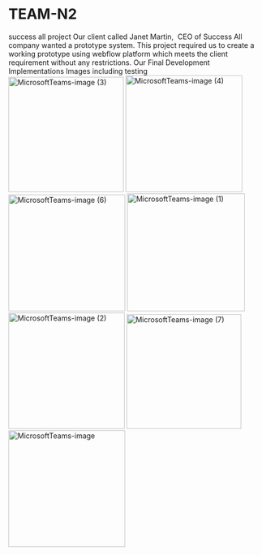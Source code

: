 # TEAM-N2
success all project
Our client called Janet Martin,  CEO of Success All company wanted a prototype system.
This project required us to create a working prototype using webflow platform which meets the client requirement without any restrictions.
Our Final Development Implementations Images including testing 
<img width="227" alt="MicrosoftTeams-image (3)" src="https://user-images.githubusercontent.com/93278558/210853050-dfae999d-9a0d-4dd0-b099-8c41b7e9c7c9.png">
<img width="230" alt="MicrosoftTeams-image (4)" src="https://user-images.githubusercontent.com/93278558/210853054-4919cac0-0284-4b20-8013-ac9fa3909405.png">
<img width="230" alt="MicrosoftTeams-image (6)" src="https://user-images.githubusercontent.com/93278558/210853058-3cf34500-9f48-4600-b73f-172056d3e016.png">
<img width="232" alt="MicrosoftTeams-image (1)" src="https://user-images.githubusercontent.com/93278558/210853043-cffddfbb-3f1f-40d5-8f54-a7c54d731e37.png">
<img width="229" alt="MicrosoftTeams-image (2)" src="https://user-images.githubusercontent.com/93278558/210853048-77d6b95d-6ac7-42d0-8bdf-e0e9684e006f.png">
<img width="226" alt="MicrosoftTeams-image (7)" src="https://user-images.githubusercontent.com/93278558/210853059-73ca910f-8f2d-4e4d-910f-a7297e50c637.png">
<img width="230" alt="MicrosoftTeams-image" src="https://user-images.githubusercontent.com/93278558/210853060-951cd27d-cd3a-41fa-ac5f-4dafeec6362c.png">
